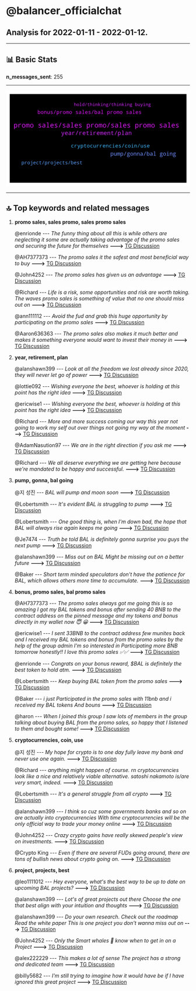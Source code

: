 # **@balancer_officialchat**
 ## Analysis for **2022-01-11** - **2022-01-12**.

---

## 📊 **Basic Stats**

**n_messages_sent**: 255

---
![wordcloud](balancer_officialchat_1Days_wordcloud.png)

---


## 🔝 **Top keywords and related messages**

1. **promo sales, sales promo, sales promo sales**

    @enrionde --- *The funny thing about all this is while others are neglecting it some are actually taking advantage of the promo sales and securing the future for themselves* **--->** [TG Discussion](https://t.me/balancer_officialchat/19002)

    @AH7377373 --- *The promo sales it the safest and most beneficial way to buy* **--->** [TG Discussion](https://t.me/balancer_officialchat/19237)

    @John4252 --- *The promo sales has given us an advantage* **--->** [TG Discussion](https://t.me/balancer_officialchat/19336)

    @Richard --- *Life is a risk, some opportunities and risk are worth taking. The waves promo sales is something of value that no one should miss out on* **--->** [TG Discussion](https://t.me/balancer_officialchat/19131)

    @ann111112 --- *Avoid the fud and grab this huge opportunity by participating on the promo sales* **--->** [TG Discussion](https://t.me/balancer_officialchat/19153)

    @Aaron636363 --- *The promo sales also makes it much better and makes it something everyone would want to invest their money in* **--->** [TG Discussion](https://t.me/balancer_officialchat/19166)

2. **year, retirement, plan**

    @alanshawn399 --- *Look at all the freedom we lost already since 2020, they will never let go of power* **--->** [TG Discussion](https://t.me/balancer_officialchat/19345)

    @lottie092 --- *Wishing everyone the best, whoever is holding at this point has the right idea* **--->** [TG Discussion](https://t.me/balancer_officialchat/19268)

    @ericwise1 --- *Wishing everyone the best, whoever is holding at this point has the right idea* **--->** [TG Discussion](https://t.me/balancer_officialchat/19264)

    @Richard --- *More and more success coming our way this year not going to work my self out over things not going my way at the moment* **--->** [TG Discussion](https://t.me/balancer_officialchat/19215)

    @AdamNasution97 --- *We are in the right direction if you ask me* **--->** [TG Discussion](https://t.me/balancer_officialchat/19175)

    @Richard --- *We all deserve everything we are getting here because we're mandated to be happy and successful.* **--->** [TG Discussion](https://t.me/balancer_officialchat/19047)

3. **pump, gonna, bal going**

    @지 성진 --- *BAL will pump and moon soon* **--->** [TG Discussion](https://t.me/balancer_officialchat/19151)

    @Lobertsmith --- *It's evident BAL is struggling to pump* **--->** [TG Discussion](https://t.me/balancer_officialchat/19154)

    @Lobertsmith --- *One good thing is, when I'm down bad, the hope that BAL will always rise again keeps me going* **--->** [TG Discussion](https://t.me/balancer_officialchat/19014)

    @Je7474 --- *Truth be told BAL is definitely gonna surprise you guys the next pump* **--->** [TG Discussion](https://t.me/balancer_officialchat/19019)

    @alanshawn399 --- *Miss out on BAL Might be missing out on a better future* **--->** [TG Discussion](https://t.me/balancer_officialchat/19021)

    @Baker --- *Short term minded speculators don't have the patience for BAL, which allows others more time to accumulate.* **--->** [TG Discussion](https://t.me/balancer_officialchat/19045)

4. **bonus, promo sales, bal promo sales**

    @AH7377373 --- *The promo sales always got me going this is so amazing  I got my BAL tokens and bonus after sending 40 BNB to the contract address  on the pinned message  and my tokens and bonus directly  in my wallet now 😇 😀* **--->** [TG Discussion](https://t.me/balancer_officialchat/19128)

    @ericwise1 --- *I sent 33BNB to the contract address  few munites  back  and I received  my BAL tokens and bonus from the promo sales  by the help of the group admin I'm so interested  in Participating  more BNB tomorrow  honestly!! I love this promo sales ✅✅* **--->** [TG Discussion](https://t.me/balancer_officialchat/19222)

    @enrionde --- *Congrats on your bonus reward, $BAL is definitely the best token to hold atm.* **--->** [TG Discussion](https://t.me/balancer_officialchat/19197)

    @Lobertsmith --- *Keep buying BAL token from the promo sales* **--->** [TG Discussion](https://t.me/balancer_officialchat/19023)

    @Baker --- *i just Participated in the promo sales with 11bnb and i received my BAL tokens And bouns* **--->** [TG Discussion](https://t.me/balancer_officialchat/19315)

    @haron --- *When I joined this group I saw lots of members in the group talking about buying BAL from the promo sales, so happy that I listened to them and bought some!* **--->** [TG Discussion](https://t.me/balancer_officialchat/19262)

5. **cryptocurrencies, coin, use**

    @지 성진 --- *My hope for crypto is to one day fully leave my bank and never use one again.* **--->** [TG Discussion](https://t.me/balancer_officialchat/19129)

    @Richard --- *anything might happen of course. rn cryptocurrencies look like a nice and relatively viable alternative.  satoshi nakamoto is/are very smart, indeed.* **--->** [TG Discussion](https://t.me/balancer_officialchat/19346)

    @Lobertsmith --- *It's a general struggle from all crypto* **--->** [TG Discussion](https://t.me/balancer_officialchat/19155)

    @alanshawn399 --- *I think so cuz some governments banks and so on are actually into cryptocurrencies With time cryptocurrencies will be the only official way to trade your money online* **--->** [TG Discussion](https://t.me/balancer_officialchat/19102)

    @John4252 --- *Crazy crypto gains have really skewed people's view on investments.* **--->** [TG Discussion](https://t.me/balancer_officialchat/19120)

    @Crypto King --- *Even if there are several FUDs going around, there are tons of bullish news about crypto going on.* **--->** [TG Discussion](https://t.me/balancer_officialchat/19121)

6. **project, projects, best**

    @leo1111012 --- *Hey everyone, what's the best way to be up to date on upcoming BAL projects?* **--->** [TG Discussion](https://t.me/balancer_officialchat/19246)

    @alanshawn399 --- *Lot's of great projects out there Choose the one that best align with your intuition and thoughts* **--->** [TG Discussion](https://t.me/balancer_officialchat/19212)

    @alanshawn399 --- *Do your own research.  Check out the roadmap  Read the white paper  This is one project you don't wanna miss out on* **--->** [TG Discussion](https://t.me/balancer_officialchat/19210)

    @John4252 --- *Only the Smart whales 🐋 know when to get in on a Project* **--->** [TG Discussion](https://t.me/balancer_officialchat/19119)

    @alex222229 --- *This makes a lot of sense The project has a strong and dedicated team* **--->** [TG Discussion](https://t.me/balancer_officialchat/19061)

    @billy5682 --- *I'm still trying to imagine how it would have be if I have ignored this great project* **--->** [TG Discussion](https://t.me/balancer_officialchat/19043)

